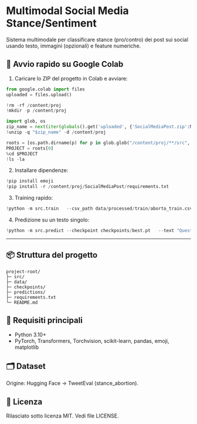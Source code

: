 # Multimodal Social Media Stance/Sentiment

Sistema multimodale per classificare stance (pro/contro) dei post sui social usando testo, immagini (opzionali) e feature numeriche.

## 🚀 Avvio rapido su Google Colab

1. Caricare lo ZIP del progetto in Colab e avviare:
```python
from google.colab import files
uploaded = files.upload()

!rm -rf /content/proj
!mkdir -p /content/proj

import glob, os
zip_name = next(iter(globals().get('uploaded', {'SocialMediaPost.zip':None}).keys()))
!unzip -q "$zip_name" -d /content/proj

roots = [os.path.dirname(p) for p in glob.glob("/content/proj/**/src", recursive=True) if os.path.isdir(p)]
PROJECT = roots[0]
%cd $PROJECT
!ls -la
```

2. Installare dipendenze:
```python
!pip install emoji
!pip install -r /content/proj/SocialMediaPost/requirements.txt
```

3. Training rapido:
```python
!python -m src.train   --csv_path data/processed/train/aborto_train.csv   --num_classes 2   --epochs 1   --batch_size 16   --val_split 0.2   --save_dir checkpoints
```

4. Predizione su un testo singolo:
```python
!python -m src.predict --checkpoint checkpoints/best.pt   --text "Questo è un nuovo tweet di esempio su aborto e opinioni contrastanti." --topk 2
```

---

## 📦 Struttura del progetto

```
project-root/
├─ src/
├─ data/
├─ checkpoints/
├─ predictions/
├─ requirements.txt
└─ README.md
```

## 🧰 Requisiti principali
- Python 3.10+
- PyTorch, Transformers, Torchvision, scikit-learn, pandas, emoji, matplotlib

## 🗂️ Dataset
Origine: Hugging Face → TweetEval (stance_abortion).

## 📝 Licenza
Rilasciato sotto licenza MIT. Vedi file LICENSE.
